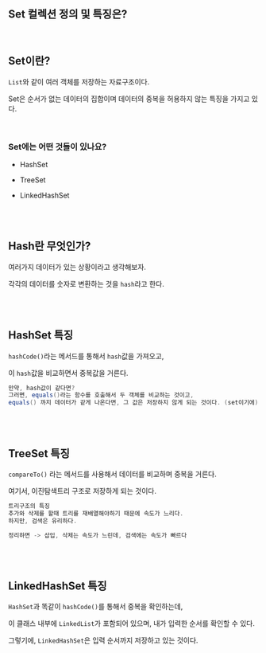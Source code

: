 ## Set 컬렉션 정의 및 특징은?

<br/>

## Set이란?

`List`와 같이 여러 객체를 저장하는 자료구조이다.

Set은 순서가 없는 데이터의 집합이며
데이터의 중복을 허용하지 않는 특징을 가지고 있다.

<br/>

### Set에는 어떤 것들이 있나요?

- HashSet

- TreeSet
- LinkedHashSet

<br/><br/>

## Hash란 무엇인가?

여러가지 데이터가 있는 상황이라고 생각해보자.

각각의 데이터를 숫자로 변환하는 것을 `hash`라고 한다.

<br/><br/>

## HashSet 특징

`hashCode()`라는 메서드를 통해서 `hash`값을 가져오고, 

이 `hash`값을 비교하면서 중복값을 거른다.

```java
만약, hash값이 같다면?
그러면, equals()라는 함수를 호출해서 두 객체를 비교하는 것이고,
equals() 까지 데이터가 같게 나온다면, 그 값은 저장하지 않게 되는 것이다. (set이기에)
```

<br/><br/>

## TreeSet 특징

`compareTo()` 라는 메서드를 사용해서 데이터를 비교하며 중복을 거른다.

여기서, 이진탐색트리 구조로 저장하게 되는 것이다.

```java
트리구조의 특징
추가와 삭제를 할때 트리를 재배열해야하기 때문에 속도가 느리다.
하지만, 검색은 유리하다.

정리하면 -> 삽입, 삭제는 속도가 느린데, 검색에는 속도가 빠르다
```

<br/><br/>

## LinkedHashSet 특징

`HashSet`과 똑같이 `hashCode()`를 통해서 중복을 확인하는데, 

이 클래스 내부에 `LinkedList`가 포함되어 있으며, 내가 입력한 순서를 확인할 수 있다.

그렇기에, `LinkedHashSet`은 입력 순서까지 저장하고 있는 것이다.